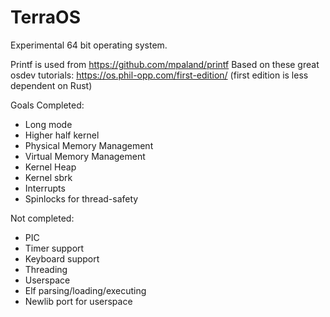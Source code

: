 # TerraOS
Experimental 64 bit operating system.

Printf is used from https://github.com/mpaland/printf
Based on these great osdev tutorials: https://os.phil-opp.com/first-edition/
(first edition is less dependent on Rust)

Goals
Completed:
* Long mode
* Higher half kernel
* Physical Memory Management
* Virtual Memory Management
* Kernel Heap
* Kernel sbrk
* Interrupts
* Spinlocks for thread-safety

Not completed:
* PIC
* Timer support
* Keyboard support
* Threading
* Userspace
* Elf parsing/loading/executing
* Newlib port for userspace
